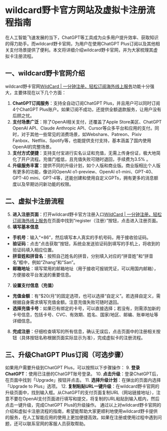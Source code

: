 # wildcard野卡官方网站及虚拟卡注册流程指南

在人工智能飞速发展的当下，ChatGPT等工具成为众多用户提升效率、获取知识的得力助手。而wildcard野卡官网，为用户在使用ChatGPT Plus订阅以及其他相关支付场景提供了便利。本文将详细介绍wildcard野卡官网，并为大家梳理其虚拟卡注册流程。

## 一、wildcard野卡官网介绍

wildcard野卡官网[WildCard | 一分钟注册，轻松订阅海外线上服务](https://bewildcard.com/i/CEO)功能十分强大，主要体现在以下几个方面：

1. **ChatGPT订阅服务**：支持全自动订阅ChatGPT Plus，并且用户可以同时订阅4个ChatGPT Plus账户。如果订阅不成功，还提供全额退款服务，让用户没有后顾之忧。
2. **支付场景广泛**：除了OpenAI相关支付，还覆盖了Apple Store美区、ChatGPT OpenAI API、Claude Anthropic API、Cursor等众多平台和应用的支付。同时，对于其他一些常见的消费场景，如Webshare、Patreon、Pixiv Fanbox、Netflix、Spotify等，也能提供支付支持，基本涵盖了国内使用OpenAI的完整场景。
3. **支付方式便捷**：支持支付宝进行实名认证和充值，无需上传身份证，极大地简化了开户流程。充值门槛低，且充值失败可随时退回，手续费为3.5% 。
4. **升级服务丰富**：提供不同的升级计划，如个人版和商业版。商业版相比个人版有更多的功能，像访问OpenAI o1-preview、OpenAI o1-mini、GPT-40、GPT-40 mini、GPT-4等，还能创建和使用自定义GPTs，拥有更多的消息额度以及早期访问新功能的权限。
  
  ## 二、虚拟卡注册流程
  
5. **进入注册页面**：打开wildcard野卡官方注册入口[WildCard | 一分钟注册，轻松订阅海外线上服务](https://bewildcard.com/i/CEO)在页面中找到“register（注册）”按钮，点击进入注册页面。
6. **填写基本信息**
  - **手机号**：输入“+86”，然后填写本人真实的手机号码，用于接收验证码。
  - **验证码**：点击“点击获取”按钮，系统会发送验证码到填写的手机上，将收到的验证码填入相应位置。
  - **拼音姓和拼音名**：按照自己姓名的拼音，分别填入对应的“拼音姓”和“拼音名”框中，例如“Zhang”和“San”。
  - **邮箱地址**：填写常用的邮箱地址（用于接收可报销凭证，可以用国内邮箱），方便接收平台发送的重要信息。
7. **设置支付信息（充值）**
  - **充值金额**：有“$20/月”的固定选项，也可以选择“自定义”。若选择自定义，需根据自身需求填写充值金额。注意充值失败可随时退回。
  - **选择充值卡号**：如果已有绑定的卡号，可以直接选择；若没有，则需添加新的卡号信息，包括卡号、CVC、有效期、姓名、国家/地区、邮编、账单地址等详细信息。
8. **完成注册**：仔细检查填写的所有信息，确认无误后，点击页面中的注册相关按钮（具体按钮名称根据页面实际显示为准），完成虚拟卡的注册流程。
  
  ## 三、升级ChatGPT Plus订阅（可选步骤）
  
  如果用户需要升级到ChatGPT Plus，可以按照以下步骤操作：
9. **登录ChatGPT**：使用已注册的ChatGPT账号登录。
10. **点击升级**：登录ChatGPT后，在页面中找到「Upgrade」按钮并点击。
11. **选择升级计划**：在弹出的页面内选择「Upgrade to Plus」选项。
12. **复制粘贴URL一键升级**：在wildcard野卡官网的升级页面中，找到输入框。从ChatGPT的支付页面复制URL（网站链接地址），注意不要在OpenAI支付页面进行填写和提交，将复制的URL粘贴到输入框内，然后点击一键升级，完成ChatGPT Plus的升级操作。
  通过以上对wildcard野卡官网的介绍和虚拟卡注册流程的指南，希望能帮助大家更顺利地使用wildcard野卡提供的服务，在人工智能应用的使用上更加便捷高效。如果在注册或使用过程中遇到问题，还可以联系官网的客服人员获取帮助。
